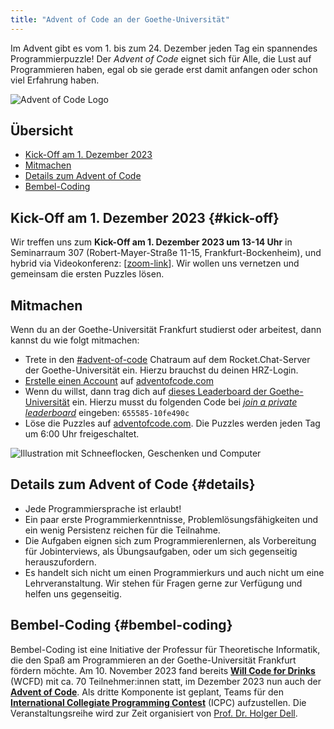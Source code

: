 ```yaml
---
title: "Advent of Code an der Goethe-Universität"
---
```


Im Advent gibt es vom 1. bis zum 24. Dezember jeden Tag ein spannendes Programmierpuzzle!
Der *Advent of Code* eignet sich für Alle, die Lust auf Programmieren haben, egal ob sie gerade erst damit anfangen oder schon viel Erfahrung haben.

<img class="mx-auto" alt="Advent of Code Logo" src="Advent-of-Code-Logo.png">

## Übersicht

- [Kick-Off am 1. Dezember 2023](#kick-off)
- [Mitmachen](#mitmachen)
- [Details zum Advent of Code](#details)
- [Bembel-Coding](#bembel-coding)

## Kick-Off am 1. Dezember 2023 {#kick-off}

Wir treffen uns zum **Kick-Off am 1. Dezember 2023 um 13-14 Uhr** in Seminarraum 307 (Robert-Mayer-Straße 11-15, Frankfurt-Bockenheim), und hybrid via Videokonferenz: [[zoom-link](https://uni-frankfurt.zoom-x.de/j/69370857347?pwd=OWdUbDVKWEpwbzN0Nm5TLzB1QjhTZz09)].
Wir wollen uns vernetzen und gemeinsam die ersten Puzzles lösen.

## Mitmachen

Wenn du an der Goethe-Universität Frankfurt studierst oder arbeitest, dann kannst du wie folgt mitmachen:

- Trete in den [#advent-of-code](https://chat.studiumdigitale.uni-frankfurt.de/channel/advent-of-code) Chatraum auf dem Rocket.Chat-Server der Goethe-Universität ein. Hierzu brauchst du deinen HRZ-Login.
- [Erstelle einen Account](https://adventofcode.com/2023/auth/login) auf [adventofcode.com](https://adventofcode.com/2023)
- Wenn du willst, dann trag dich auf [dieses Leaderboard der Goethe-Universität](https://adventofcode.com/2023/leaderboard/private/view/655585) ein. Hierzu musst du folgenden Code bei [_join a private leaderboard_](https://adventofcode.com/2023/leaderboard/private) eingeben: `655585-10fe490c`
- Löse die Puzzles auf [adventofcode.com](https://adventofcode.com/2023). Die Puzzles werden jeden Tag um 6:00 Uhr freigeschaltet.

![Illustration mit Schneeflocken, Geschenken und Computer](aoc.jpg)

## Details zum Advent of Code {#details}

- Jede Programmiersprache ist erlaubt!
- Ein paar erste Programmierkenntnisse, Problemlösungsfähigkeiten und ein wenig Persistenz reichen für die Teilnahme.
- Die Aufgaben eignen sich zum Programmierenlernen, als Vorbereitung für Jobinterviews, als Übungsaufgaben, oder um sich gegenseitig herauszufordern.
- Es handelt sich nicht um einen Programmierkurs und auch nicht um eine Lehrveranstaltung. Wir stehen für Fragen gerne zur Verfügung und helfen uns gegenseitig.

## Bembel-Coding {#bembel-coding}

Bembel-Coding ist eine Initiative der Professur für Theoretische Informatik, die den Spaß am Programmieren an der Goethe-Universität Frankfurt fördern möchte.
Am 10. November 2023 fand bereits [**Will Code for Drinks**](/wcfd) (WCFD) mit ca. 70 Teilnehmer:innen statt, im Dezember 2023 nun auch der [**Advent of Code**](/aoc).
Als dritte Komponente ist geplant, Teams für den [**International Collegiate Programming Contest**](/icpc) (ICPC) aufzustellen.
Die Veranstaltungsreihe wird zur Zeit organisiert von [Prof. Dr. Holger Dell](https://holgerdell.com).
